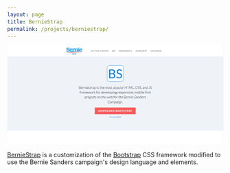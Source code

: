 ```yaml
---
layout: page
title: BernieStrap
permalink: /projects/berniestrap/
---
```


<img src="/img/berniestrap.png" alt="BernieStrap" />

[BernieStrap](https://coders.forsanders.com/bootstrap) is a customization of the [Bootstrap](http://getbootstrap.com/) CSS framework modified to use the Bernie Sanders campaign's design language and elements.